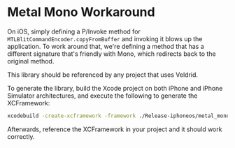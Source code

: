 # Metal Mono Workaround

On iOS, simply defining a P/Invoke method for `MTLBlitCommandEncoder.copyFromBuffer` and invoking it blows up the application. To work around that, we're defining a method that has a different signature that's friendly with Mono, which redirects back to the original method.

This library should be referenced by any project that uses Veldrid. 

To generate the library, build the Xcode project on both iPhone and iPhone Simulator architectures, and execute the following to generate the XCFramework:
```bash
xcodebuild -create-xcframework -framework ./Release-iphoneos/metal_mono_workaround.framework -framework ./Release-iphonesimulator/metal_mono_workaround.framework -output metal-mono-workaround.xcframework
```

Afterwards, reference the XCFramework in your project and it should work correctly.
